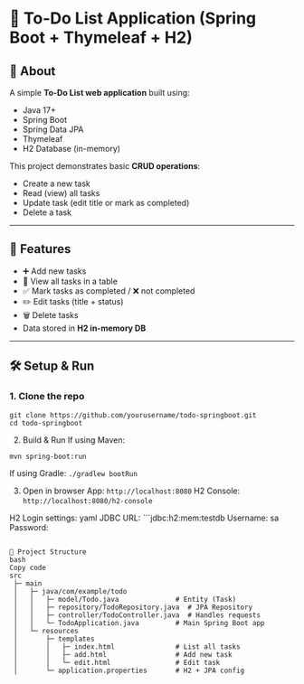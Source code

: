 # 📝 To-Do List Application (Spring Boot + Thymeleaf + H2)

## 📌 About
A simple **To-Do List web application** built using:
- Java 17+
- Spring Boot
- Spring Data JPA
- Thymeleaf
- H2 Database (in-memory)

This project demonstrates basic **CRUD operations**:
- Create a new task  
- Read (view) all tasks  
- Update task (edit title or mark as completed)  
- Delete a task  

---

## 🚀 Features
- ➕ Add new tasks  
- 👀 View all tasks in a table  
- ✅ Mark tasks as completed / ❌ not completed  
- ✏️ Edit tasks (title + status)  
- 🗑️ Delete tasks  
- Data stored in **H2 in-memory DB**  

---

## 🛠️ Setup & Run

### 1. Clone the repo
```
git clone https://github.com/yourusername/todo-springboot.git
cd todo-springboot
```
2. Build & Run
If using Maven:

```
mvn spring-boot:run
```

If using Gradle:
```./gradlew bootRun ```

3. Open in browser
App: ```http://localhost:8080```
H2 Console: ```http://localhost:8080/h2-console```

H2 Login settings:
yaml
JDBC URL: ```jdbc:h2:mem:testdb
Username: sa
Password: 
```

📂 Project Structure
bash
Copy code
src
 ├─ main
 │   ├─ java/com/example/todo
 │   │   ├─ model/Todo.java              # Entity (Task)
 │   │   ├─ repository/TodoRepository.java  # JPA Repository
 │   │   ├─ controller/TodoController.java  # Handles requests
 │   │   └─ TodoApplication.java         # Main Spring Boot app
 │   └─ resources
 │       ├─ templates
 │       │   ├─ index.html               # List all tasks
 │       │   ├─ add.html                 # Add new task
 │       │   └─ edit.html                # Edit task
 │       └─ application.properties       # H2 + JPA config